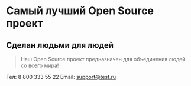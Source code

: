 # Самый лучший Open Source проект

## Сделан людьми для людей

> Наш Open Source проект предназначен для объединения людей со всего мира!

 Тел: 8 800 333 55 22
Email: support@test.ru
